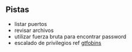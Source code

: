## Pistas
- listar puertos
- revisar archivos
- utilizar fuerza bruta para encontrar password
- escalado de privilegios ref [gtfobins](https://gtfobins.github.io/) 